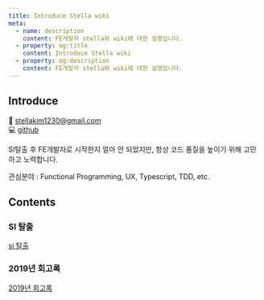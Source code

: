 ```yaml
---
title: Introduce Stella wiki
meta:
  - name: description
    content: FE개발자 stella와 wiki에 대한 설명입니다.
  - property: og:title
    content: Introduce Stella wiki
  - property: og:description
    content: FE개발자 stella와 wiki에 대한 설명입니다.
---
```


## Introduce
:email: stellakim1230@gmail.com  
:computer: [github](https://github.com/StellaKim1230)  

SI탈출 후 FE개발자로 시작한지 얼마 안 되었지만, 항상 코드 품질을 높이기 위해 고민하고 노력합니다.

관심분야 : Functional Programming, UX, Typescript, TDD, etc.

## Contents
  ### SI 탈출
  [si 탈출](si-escape.md)
  ### 2019년 회고록
  [2019년 회고록](2019-memoirs.md)
